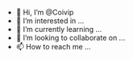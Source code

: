 - 👋 Hi, I’m @Coivip
- 👀 I’m interested in ...
- 🌱 I’m currently learning ...
- 💞️ I’m looking to collaborate on ...
- 📫 How to reach me ...

<!---
Coivip/Coivip is a ✨ special ✨ repository because its `README.md` (this file) appears on your GitHub profile.
You can click the Preview link to take a look at your changes.
--->
